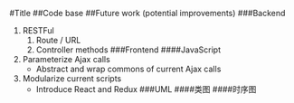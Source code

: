 #Title
##Code base
##Future work (potential improvements)
###Backend
1. RESTFul
    1. Route / URL
    2. Controller methods
###Frontend
####JavaScript
1. Parameterize Ajax calls
    * Abstract and wrap commons of current Ajax calls
2. Modularize current scripts
    * Introduce React and Redux
###UML
####类图
####时序图
